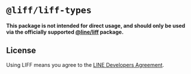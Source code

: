 # `@liff/liff-types`

**This package is not intended for direct usage, and should only be used via the officially supported [@line/liff](https://www.npmjs.com/package/@line/liff) package.**

## License

Using LIFF means you agree to the [LINE Developers Agreement](https://terms2.line.me/LINE_Developers_Agreement).
